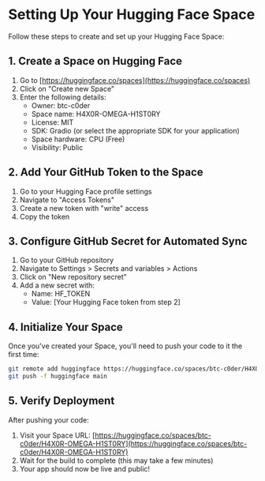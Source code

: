 # Setting Up Your Hugging Face Space

Follow these steps to create and set up your Hugging Face Space:

## 1. Create a Space on Hugging Face

1. Go to [https://huggingface.co/spaces](https://huggingface.co/spaces)
2. Click on "Create new Space"
3. Enter the following details:
   - Owner: btc-c0der
   - Space name: H4X0R-OMEGA-H1ST0RY
   - License: MIT
   - SDK: Gradio (or select the appropriate SDK for your application)
   - Space hardware: CPU (Free)
   - Visibility: Public

## 2. Add Your GitHub Token to the Space

1. Go to your Hugging Face profile settings
2. Navigate to "Access Tokens"
3. Create a new token with "write" access
4. Copy the token

## 3. Configure GitHub Secret for Automated Sync

1. Go to your GitHub repository
2. Navigate to Settings > Secrets and variables > Actions
3. Click on "New repository secret"
4. Add a new secret with:
   - Name: HF_TOKEN
   - Value: [Your Hugging Face token from step 2]

## 4. Initialize Your Space

Once you've created your Space, you'll need to push your code to it the first time:

```bash
git remote add huggingface https://huggingface.co/spaces/btc-c0der/H4X0R-OMEGA-H1ST0RY
git push -f huggingface main
```

## 5. Verify Deployment

After pushing your code:
1. Visit your Space URL: [https://huggingface.co/spaces/btc-c0der/H4X0R-OMEGA-H1ST0RY](https://huggingface.co/spaces/btc-c0der/H4X0R-OMEGA-H1ST0RY)
2. Wait for the build to complete (this may take a few minutes)
3. Your app should now be live and public! 